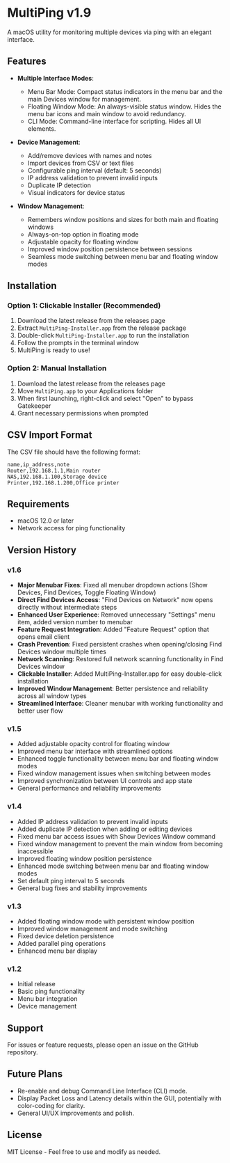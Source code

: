 # MultiPing v1.9

A macOS utility for monitoring multiple devices via ping with an elegant interface.

## Features

- **Multiple Interface Modes**:
  - Menu Bar Mode: Compact status indicators in the menu bar and the main Devices window for management.
  - Floating Window Mode: An always-visible status window. Hides the menu bar icons and main window to avoid redundancy.
  - CLI Mode: Command-line interface for scripting. Hides all UI elements.

- **Device Management**:
  - Add/remove devices with names and notes
  - Import devices from CSV or text files
  - Configurable ping interval (default: 5 seconds)
  - IP address validation to prevent invalid inputs
  - Duplicate IP detection
  - Visual indicators for device status

- **Window Management**:
  - Remembers window positions and sizes for both main and floating windows
  - Always-on-top option in floating mode
  - Adjustable opacity for floating window
  - Improved window position persistence between sessions
  - Seamless mode switching between menu bar and floating window modes

## Installation

### Option 1: Clickable Installer (Recommended)
1. Download the latest release from the releases page
2. Extract `MultiPing-Installer.app` from the release package
3. Double-click `MultiPing-Installer.app` to run the installation
4. Follow the prompts in the terminal window
5. MultiPing is ready to use!

### Option 2: Manual Installation
1. Download the latest release from the releases page
2. Move `MultiPing.app` to your Applications folder
3. When first launching, right-click and select "Open" to bypass Gatekeeper
4. Grant necessary permissions when prompted

## CSV Import Format

The CSV file should have the following format:
```csv
name,ip_address,note
Router,192.168.1.1,Main router
NAS,192.168.1.100,Storage device
Printer,192.168.1.200,Office printer
```

## Requirements

- macOS 12.0 or later
- Network access for ping functionality

## Version History

### v1.6
- **Major Menubar Fixes**: Fixed all menubar dropdown actions (Show Devices, Find Devices, Toggle Floating Window)
- **Direct Find Devices Access**: "Find Devices on Network" now opens directly without intermediate steps
- **Enhanced User Experience**: Removed unnecessary "Settings" menu item, added version number to menubar
- **Feature Request Integration**: Added "Feature Request" option that opens email client
- **Crash Prevention**: Fixed persistent crashes when opening/closing Find Devices window multiple times
- **Network Scanning**: Restored full network scanning functionality in Find Devices window
- **Clickable Installer**: Added MultiPing-Installer.app for easy double-click installation
- **Improved Window Management**: Better persistence and reliability across all window types
- **Streamlined Interface**: Cleaner menubar with working functionality and better user flow

### v1.5
- Added adjustable opacity control for floating window
- Improved menu bar interface with streamlined options
- Enhanced toggle functionality between menu bar and floating window modes
- Fixed window management issues when switching between modes
- Improved synchronization between UI controls and app state
- General performance and reliability improvements

### v1.4
- Added IP address validation to prevent invalid inputs
- Added duplicate IP detection when adding or editing devices
- Fixed menu bar access issues with Show Devices Window command
- Fixed window management to prevent the main window from becoming inaccessible
- Improved floating window position persistence
- Enhanced mode switching between menu bar and floating window modes
- Set default ping interval to 5 seconds
- General bug fixes and stability improvements

### v1.3
- Added floating window mode with persistent window position
- Improved window management and mode switching
- Fixed device deletion persistence
- Added parallel ping operations
- Enhanced menu bar display

### v1.2
- Initial release
- Basic ping functionality
- Menu bar integration
- Device management

## Support

For issues or feature requests, please open an issue on the GitHub repository.

## Future Plans

- Re-enable and debug Command Line Interface (CLI) mode.
- Display Packet Loss and Latency details within the GUI, potentially with color-coding for clarity.
- General UI/UX improvements and polish.

## License

MIT License - Feel free to use and modify as needed. 